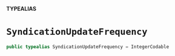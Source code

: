 **TYPEALIAS**

# `SyndicationUpdateFrequency`

```swift
public typealias SyndicationUpdateFrequency = IntegerCodable
```
